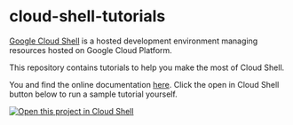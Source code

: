 # cloud-shell-tutorials

[Google Cloud Shell](https://cloud.google.com/shell/docs/) is a hosted
development environment managing resources hosted on Google Cloud Platform.

This repository contains tutorials to help you make the most of Cloud Shell.

You and find the online documentation
[here](https://cloud.google.com/shell/docs/tutorials).
Click the open in Cloud Shell button below to run a sample tutorial yourself.

[![Open this project in Cloud
Shell](http://gstatic.com/cloudssh/images/open-btn.png)](https://console.cloud.google.com/cloudshell/open?git_repo=https://github.com/GoogleCloudPlatform/cloud-shell-tutorials.git&page=editor&tutorial=tutorial.md)
